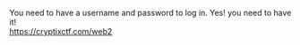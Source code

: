 You need to have a username and password to log in. Yes! you need to have it!<br>
https://cryptixctf.com/web2